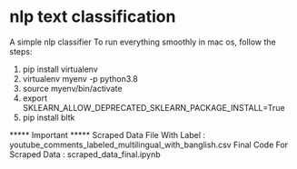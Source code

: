 # nlp text classification 
 A simple nlp classifier 
To run everything smoothly in mac os, follow the steps:
1. pip install virtualenv
2. virtualenv myenv -p python3.8
3. source myenv/bin/activate 
4. export SKLEARN_ALLOW_DEPRECATED_SKLEARN_PACKAGE_INSTALL=True
5. pip install bltk

***** Important *****
Scraped Data File With Label : youtube_comments_labeled_multilingual_with_banglish.csv
Final Code For Scraped Data : scraped_data_final.ipynb